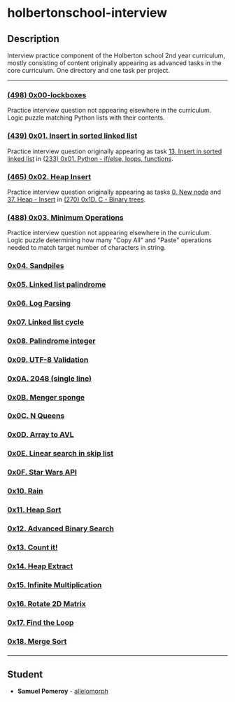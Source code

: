 # holbertonschool-interview

## Description
Interview practice component of the Holberton school 2nd year curriculum, mostly consisting of content originally appearing as advanced tasks in the core curriculum. One directory and one task per project.

---

### [(498) 0x00-lockboxes](./0x00-lockboxes/)
Practice interview question not appearing elsewhere in the curriculum. Logic puzzle matching Python lists with their contents.

### [(439) 0x01. Insert in sorted linked list](./0x01-insert_in_sorted_linked_list/)
Practice interview question originally appearing as task [13. Insert in sorted linked list](https://github.com/allelomorph/holbertonschool-higher_level_programming/blob/master/0x01-python-if_else_loops_functions/13-insert_number.c) in [(233) 0x01. Python - if/else, loops, functions](https://github.com/allelomorph/holbertonschool-higher_level_programming/tree/master/0x01-python-if_else_loops_functions).

### [(465) 0x02. Heap Insert](./0x02-heap_insert/)
Practice interview question originally appearing as tasks [0. New node](https://github.com/allelomorph/binary_trees/blob/master/0-binary_tree_node.c) and [37. Heap - Insert](https://github.com/allelomorph/binary_trees/blob/master/131-heap_insert.c) in [(270) 0x1D. C - Binary trees](https://github.com/allelomorph/binary_trees).

### [(488) 0x03. Minimum Operations](./0x03-minimum_operations/)
Practice interview question not appearing elsewhere in the curriculum. Logic puzzle determining how many "Copy All" and "Paste" operations needed to match target number of characters in string.

### [0x04. Sandpiles](./0x04-sandpiles/)

### [0x05. Linked list palindrome](./0x05-linked_list_palindrome/)

### [0x06. Log Parsing](./0x06-log_parsing/)

### [0x07. Linked list cycle](./0x07-linked_list_cycle/)

### [0x08. Palindrome integer](./0x08-palindrome_integer/)

### [0x09. UTF-8 Validation](./0x09-utf8_validation/)

### [0x0A. 2048 (single line)](./0x0A-slide_line/)

### [0x0B. Menger sponge](./0x0B-menger/)

### [0x0C. N Queens](./0x0C-nqueens/)

### [0x0D. Array to AVL](./0x0D-sorted_array_to_avl/)

### [0x0E. Linear search in skip list](./0x0E-linear_skip/)

### [0x0F. Star Wars API](./0x0F-starwars_api/)

### [0x10. Rain](./0x10-rain/)

### [0x11. Heap Sort](./0x11-heap_sort/)

### [0x12. Advanced Binary Search](./0x12-advanced_binary_search/)

### [0x13. Count it!](./0x13-count_it/)

### [0x14. Heap Extract](./0x14-heap_extract/)

### [0x15. Infinite Multiplication](./0x15-infinite_multiplication/)

### [0x16. Rotate 2D Matrix](./0x16-rotate_2d_matrix/)

### [0x17. Find the Loop](./0x17-find_the_loop/)

### [0x18. Merge Sort](./0x18-merge_sort/)

### [](./0x19-making_change/)

### [](./0x1A-double_circular_linked_list/)

### [](./0x1B-radix_sort/)

### [](./0x1C-island_perimeter/)

---

## Student
* **Samuel Pomeroy** - [allelomorph](github.com/allelomorph)

